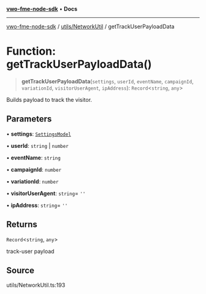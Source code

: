 [**vwo-fme-node-sdk**](../../../README.md) • **Docs**

---

[vwo-fme-node-sdk](../../../modules.md) / [utils/NetworkUtil](../README.md) / getTrackUserPayloadData

# Function: getTrackUserPayloadData()

> **getTrackUserPayloadData**(`settings`, `userId`, `eventName`, `campaignId`, `variationId`, `visitorUserAgent`, `ipAddress`): `Record`\<`string`, `any`\>

Builds payload to track the visitor.

## Parameters

• **settings**: [`SettingsModel`](../../../models/settings/SettingsModel/classes/SettingsModel.md)

• **userId**: `string` \| `number`

• **eventName**: `string`

• **campaignId**: `number`

• **variationId**: `number`

• **visitorUserAgent**: `string`= `''`

• **ipAddress**: `string`= `''`

## Returns

`Record`\<`string`, `any`\>

track-user payload

## Source

utils/NetworkUtil.ts:193
